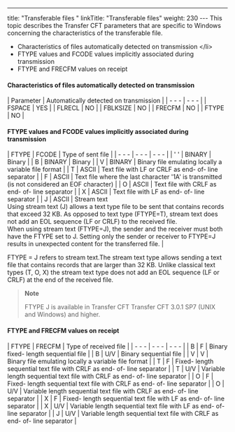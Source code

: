 ---
title: "Transferable files "
linkTitle: "Transferable files"
weight: 230
--- This
topic describes the Transfer
CFT parameters that are specific to Windows concerning the characteristics of the transferable file.

- Characteristics
    of files automatically detected on transmission
    &lt;/li>
- FTYPE
    values and FCODE values implicitly associated during transmission
- FTYPE
    and FRECFM values on receipt

#### Characteristics of files automatically detected on transmission

| Parameter  | Automatically detected on transmission  |
| - - - | - - - |
| FSPACE  | YES  |
| FLRECL  | NO  |
| FBLKSIZE  | NO  |
| FRECFM  | NO  |
| FTYPE  | NO  |

#### FTYPE values and FCODE values implicitly associated during transmission

| FTYPE  | FCODE  | Type of sent file  |
| - - - | - - - | - - - |
| ' '  | BINARY  | Binary  |
| B  | BINARY  | Binary  |
| V  | BINARY  | Binary file emulating locally a variable file format  |
| T  | ASCII  | Text file with LF or CRLF as end- of- line separator  |
| F  | ASCII  | Text file where the last character '1A' is transmitted (is not considered an EOF character)  |
| O  | ASCII  | Text file with CRLF as end- of- line separator  |
| X  | ASCII  | Text file with LF as end- of- line separator  |
| J  | ASCII  | Stream text<br/> Using stream text (J) allows a text type file to be sent that contains records that exceed 32 KB. As opposed to text type (FTYPE=T), stream text does not add an EOL sequence (LF or CRLF) to the received file.<br/> When using stream text (FTYPE=J), the sender and the receiver must both have the FTYPE set to J. Setting only the sender or receiver to FTYPE=J results in unexpected content for the transferred file. |

FTYPE = J refers to stream text.The stream text type allows sending a text file that contains records that are larger than 32 KB. Unlike classical text types (T, O, X) the stream text type does not add an EOL sequence (LF or CRLF) at the end of the received file.

> **Note**
>
> FTYPE J is available in Transfer CFT Transfer CFT 3.0.1 SP7 (UNIX and Windows) and higher.

#### FTYPE and FRECFM values on receipt

| FTYPE  | FRECFM  | Type of received file  |
| - - - | - - - | - - - |
| B  | F  | Binary fixed- length sequential file  |
| B | U/V | Binary sequential file  |
| V  | V | Binary file emulating locally a variable file format  |
| T  | F  | Fixed- length sequential text file with CRLF as end- of- line separator  |
| T  | U/V | Variable length sequential text file with CRLF as end- of- line separator  |
| O  | F  | Fixed- length sequential text file with CRLF as end- of- line separator  |
| O  | U/V  | Variable length sequential text file with CRLF as end- of- line separator  |
| X | F  | Fixed- length sequential text file with LF as end- of- line separator  |
| X  | U/V  | Variable length sequential text file with LF as end- of- line separator  |
| J  | U/V  | Variable length sequential text file with CRLF as end- of- line separator  |

